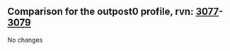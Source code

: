 ## Comparison for the outpost0 profile, rvn: [3077](https://github.com/PRO100KatYT/FortniteProfileRevisions/tree/main/profiles/outpost0/3077%20outpost0.json)-[3079](https://github.com/PRO100KatYT/FortniteProfileRevisions/tree/main/profiles/outpost0/3079%20outpost0.json)

No changes
